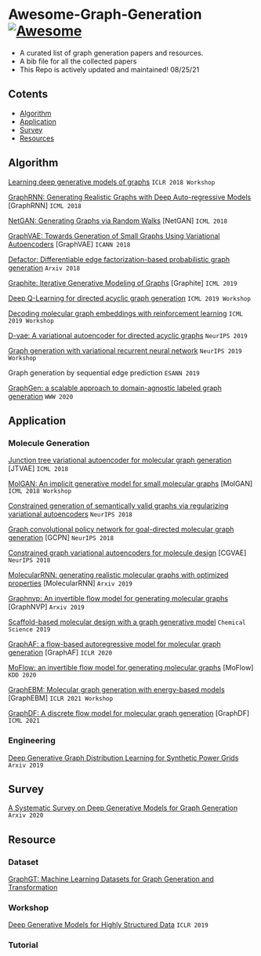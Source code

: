 # Awesome-Graph-Generation [![Awesome](https://cdn.rawgit.com/sindresorhus/awesome/d7305f38d29fed78fa85652e3a63e154dd8e8829/media/badge.svg)](https://github.com/sindresorhus/awesome)
 - A curated list of graph generation papers and resources.
 - A bib file for all the collected papers
 - This Repo is actively updated and maintained! 08/25/21 

## Cotents
- [Algorithm](#Algorithm)
- [Application](#Application)
- [Survey](#Survey)
- [Resources](#Resource)


## Algorithm
[Learning deep generative models of graphs](https://arxiv.org/abs/1803.03324) ```ICLR 2018 Workshop```

[GraphRNN: Generating Realistic Graphs with Deep Auto-regressive Models](http://proceedings.mlr.press/v80/you18a.html) [GraphRNN] ```ICML 2018```

[NetGAN: Generating Graphs via Random Walks](http://proceedings.mlr.press/v80/bojchevski18a.html) [NetGAN] ```ICML 2018```

[GraphVAE: Towards Generation of Small Graphs Using Variational Autoencoders](https://arxiv.org/abs/1802.03480) [GraphVAE] ```ICANN 2018```

[Defactor: Differentiable edge factorization-based probabilistic graph generation](https://arxiv.org/abs/1811.09766) ```Arxiv 2018```

[Graphite: Iterative Generative Modeling of Graphs](https://arxiv.org/abs/1803.10459) [Graphite] ```ICML 2019```

[Deep Q-Learning for directed acyclic graph generation](https://arxiv.org/abs/1906.02280) ```ICML 2019 Workshop```

[Decoding molecular graph embeddings with reinforcement learning](https://arxiv.org/abs/1904.08915) ```ICML 2019 Workshop```

[D-vae: A variational autoencoder for directed acyclic graphs](https://arxiv.org/abs/1904.11088) ```NeurIPS 2019```

[Graph generation with variational recurrent neural network](https://arxiv.org/abs/1910.01743) ```NeurIPS 2019 Workshop```

Graph generation by sequential edge prediction ```ESANN 2019```

[GraphGen: a scalable approach to domain-agnostic labeled graph generation](https://dl.acm.org/doi/abs/10.1145/3366423.3380201?casa_token=snxxyKLhOn0AAAAA:faRzcjHgSzOkXySRDey-Ll59l6c30_bfexVuN3p14x18pSkpYWV7x768xqUpeUCrzq8q71DjLZF7) ```WWW 2020```


## Application

### Molecule Generation

[Junction tree variational autoencoder for molecular graph generation](https://arxiv.org/abs/1802.04364) [JTVAE] ```ICML 2018```

[MolGAN: An implicit generative model for small molecular graphs](https://arxiv.org/abs/1805.11973) [MolGAN] ```ICML 2018 Workshop```

[Constrained generation of semantically valid graphs via regularizing variational autoencoders](https://papers.nips.cc/paper/2018/file/1458e7509aa5f47ecfb92536e7dd1dc7-Paper.pdf) ```NeurIPS 2018```

[Graph convolutional policy network for goal-directed molecular graph generation](https://arxiv.org/abs/1806.02473) [GCPN] ```NeurIPS 2018```

[Constrained graph variational autoencoders for molecule design](https://papers.nips.cc/paper/2018/file/b8a03c5c15fcfa8dae0b03351eb1742f-Paper.pdf) [CGVAE] ```NeurIPS 2018```

[MolecularRNN: generating realistic molecular graphs with optimized properties](https://arxiv.org/abs/1905.13372) [MolecularRNN] ```Arxiv 2019```

[Graphnvp: An invertible flow model for generating molecular graphs](https://arxiv.org/abs/1905.11600) [GraphNVP] ```Arxiv 2019```

[Scaffold-based molecular design with a graph generative model](https://pubs.rsc.org/en/content/articlehtml/2020/sc/c9sc04503a) ```Chemical Science 2019```

[GraphAF: a flow-based autoregressive model for molecular graph generation](https://arxiv.org/abs/2001.09382) [GraphAF] ```ICLR 2020```

[MoFlow: an invertible flow model for generating molecular graphs](https://arxiv.org/abs/2006.10137) [MoFlow] ```KDD 2020```

[GraphEBM: Molecular graph generation with energy-based models](https://arxiv.org/abs/2102.00546) [GraphEBM] ```ICLR 2021 Workshop```

[GraphDF: A discrete flow model for molecular graph generation](https://arxiv.org/abs/2102.01189) [GraphDF] ```ICML 2021```

### Engineering
[Deep Generative Graph Distribution Learning for Synthetic Power Grids](https://arxiv.org/abs/1901.09674) ```Arxiv 2019```


## Survey
[A Systematic Survey on Deep Generative Models for Graph Generation](https://arxiv.org/abs/2007.06686) ```Arxiv 2020```

## Resource
### Dataset
[GraphGT: Machine Learning Datasets for Graph Generation and Transformation](https://graphgt.github.io/)

### Workshop
[Deep Generative Models for Highly Structured Data](https://deep-gen-struct.github.io/) ```ICLR 2019```

### Tutorial
